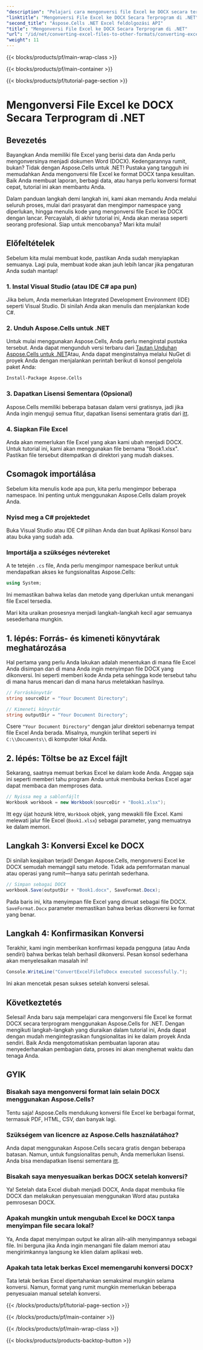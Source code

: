 ```yaml
---
"description": "Pelajari cara mengonversi file Excel ke DOCX secara terprogram menggunakan Aspose.Cells for .NET dalam panduan langkah demi langkah ini. Sempurna untuk pembuatan laporan dan berbagi data."
"linktitle": "Mengonversi File Excel ke DOCX Secara Terprogram di .NET"
"second_title": "Aspose.Cells .NET Excel feldolgozási API"
"title": "Mengonversi File Excel ke DOCX Secara Terprogram di .NET"
"url": "/id/net/converting-excel-files-to-other-formats/converting-excel-file-to-docx/"
"weight": 11
---
```


{{< blocks/products/pf/main-wrap-class >}}

{{< blocks/products/pf/main-container >}}

{{< blocks/products/pf/tutorial-page-section >}}

# Mengonversi File Excel ke DOCX Secara Terprogram di .NET

## Bevezetés

Bayangkan Anda memiliki file Excel yang berisi data dan Anda perlu mengonversinya menjadi dokumen Word (DOCX). Kedengarannya rumit, bukan? Tidak dengan Aspose.Cells untuk .NET! Pustaka yang tangguh ini memudahkan Anda mengonversi file Excel ke format DOCX tanpa kesulitan. Baik Anda membuat laporan, berbagi data, atau hanya perlu konversi format cepat, tutorial ini akan membantu Anda.

Dalam panduan langkah demi langkah ini, kami akan memandu Anda melalui seluruh proses, mulai dari prasyarat dan mengimpor namespace yang diperlukan, hingga menulis kode yang mengonversi file Excel ke DOCX dengan lancar. Percayalah, di akhir tutorial ini, Anda akan merasa seperti seorang profesional. Siap untuk mencobanya? Mari kita mulai!

## Előfeltételek

Sebelum kita mulai membuat kode, pastikan Anda sudah menyiapkan semuanya. Lagi pula, membuat kode akan jauh lebih lancar jika pengaturan Anda sudah mantap!

### 1. Instal Visual Studio (atau IDE C# apa pun)
Jika belum, Anda memerlukan Integrated Development Environment (IDE) seperti Visual Studio. Di sinilah Anda akan menulis dan menjalankan kode C#.

### 2. Unduh Aspose.Cells untuk .NET
Untuk mulai menggunakan Aspose.Cells, Anda perlu menginstal pustaka tersebut. Anda dapat mengunduh versi terbaru dari [Tautan Unduhan Aspose.Cells untuk .NET](https://releases.aspose.com/cells/net/)Atau, Anda dapat menginstalnya melalui NuGet di proyek Anda dengan menjalankan perintah berikut di konsol pengelola paket Anda:

```bash
Install-Package Aspose.Cells
```

### 3. Dapatkan Lisensi Sementara (Opsional)
Aspose.Cells memiliki beberapa batasan dalam versi gratisnya, jadi jika Anda ingin menguji semua fitur, dapatkan lisensi sementara gratis dari [itt](https://purchase.aspose.com/temporary-license/).

### 4. Siapkan File Excel
Anda akan memerlukan file Excel yang akan kami ubah menjadi DOCX. Untuk tutorial ini, kami akan menggunakan file bernama "Book1.xlsx". Pastikan file tersebut ditempatkan di direktori yang mudah diakses.

## Csomagok importálása

Sebelum kita menulis kode apa pun, kita perlu mengimpor beberapa namespace. Ini penting untuk menggunakan Aspose.Cells dalam proyek Anda.

### Nyisd meg a C# projektedet
Buka Visual Studio atau IDE C# pilihan Anda dan buat Aplikasi Konsol baru atau buka yang sudah ada.

### Importálja a szükséges névtereket
A te tetején `.cs` file, Anda perlu mengimpor namespace berikut untuk mendapatkan akses ke fungsionalitas Aspose.Cells:

```csharp
using System;
```

Ini memastikan bahwa kelas dan metode yang diperlukan untuk menangani file Excel tersedia.

Mari kita uraikan prosesnya menjadi langkah-langkah kecil agar semuanya sesederhana mungkin.

## 1. lépés: Forrás- és kimeneti könyvtárak meghatározása

Hal pertama yang perlu Anda lakukan adalah menentukan di mana file Excel Anda disimpan dan di mana Anda ingin menyimpan file DOCX yang dikonversi. Ini seperti memberi kode Anda peta sehingga kode tersebut tahu di mana harus mencari dan di mana harus meletakkan hasilnya.

```csharp
// Forráskönyvtár
string sourceDir = "Your Document Directory";

// Kimeneti könyvtár
string outputDir = "Your Document Directory";
```

Csere `"Your Document Directory"` dengan jalur direktori sebenarnya tempat file Excel Anda berada. Misalnya, mungkin terlihat seperti ini `C:\\Documents\\` di komputer lokal Anda.

## 2. lépés: Töltse be az Excel fájlt

Sekarang, saatnya memuat berkas Excel ke dalam kode Anda. Anggap saja ini seperti memberi tahu program Anda untuk membuka berkas Excel agar dapat membaca dan memproses data.

```csharp
// Nyissa meg a sablonfájlt
Workbook workbook = new Workbook(sourceDir + "Book1.xlsx");
```

Itt egy újat hozunk létre, `Workbook` objek, yang mewakili file Excel. Kami melewati jalur file Excel (`Book1.xlsx`) sebagai parameter, yang memuatnya ke dalam memori.

## Langkah 3: Konversi Excel ke DOCX

Di sinilah keajaiban terjadi! Dengan Aspose.Cells, mengonversi Excel ke DOCX semudah memanggil satu metode. Tidak ada pemformatan manual atau operasi yang rumit—hanya satu perintah sederhana.

```csharp
// Simpan sebagai DOCX
workbook.Save(outputDir + "Book1.docx", SaveFormat.Docx);
```

Pada baris ini, kita menyimpan file Excel yang dimuat sebagai file DOCX. `SaveFormat.Docx` parameter memastikan bahwa berkas dikonversi ke format yang benar.

## Langkah 4: Konfirmasikan Konversi

Terakhir, kami ingin memberikan konfirmasi kepada pengguna (atau Anda sendiri) bahwa berkas telah berhasil dikonversi. Pesan konsol sederhana akan menyelesaikan masalah ini!

```csharp
Console.WriteLine("ConvertExcelFileToDocx executed successfully.");
```

Ini akan mencetak pesan sukses setelah konversi selesai.

## Következtetés

Selesai! Anda baru saja mempelajari cara mengonversi file Excel ke format DOCX secara terprogram menggunakan Aspose.Cells for .NET. Dengan mengikuti langkah-langkah yang diuraikan dalam tutorial ini, Anda dapat dengan mudah mengintegrasikan fungsionalitas ini ke dalam proyek Anda sendiri. Baik Anda mengotomatiskan pembuatan laporan atau menyederhanakan pembagian data, proses ini akan menghemat waktu dan tenaga Anda.

## GYIK

### Bisakah saya mengonversi format lain selain DOCX menggunakan Aspose.Cells?
Tentu saja! Aspose.Cells mendukung konversi file Excel ke berbagai format, termasuk PDF, HTML, CSV, dan banyak lagi.

### Szükségem van licencre az Aspose.Cells használatához?
Anda dapat menggunakan Aspose.Cells secara gratis dengan beberapa batasan. Namun, untuk fungsionalitas penuh, Anda memerlukan lisensi. Anda bisa mendapatkan lisensi sementara [itt](https://purchase.aspose.com/temporary-license/).

### Bisakah saya menyesuaikan berkas DOCX setelah konversi?
Ya! Setelah data Excel diubah menjadi DOCX, Anda dapat membuka file DOCX dan melakukan penyesuaian menggunakan Word atau pustaka pemrosesan DOCX.

### Apakah mungkin untuk mengubah Excel ke DOCX tanpa menyimpan file secara lokal?
Ya, Anda dapat menyimpan output ke aliran alih-alih menyimpannya sebagai file. Ini berguna jika Anda ingin menangani file dalam memori atau mengirimkannya langsung ke klien dalam aplikasi web.

### Apakah tata letak berkas Excel memengaruhi konversi DOCX?
Tata letak berkas Excel dipertahankan semaksimal mungkin selama konversi. Namun, format yang rumit mungkin memerlukan beberapa penyesuaian manual setelah konversi.

{{< /blocks/products/pf/tutorial-page-section >}}

{{< /blocks/products/pf/main-container >}}

{{< /blocks/products/pf/main-wrap-class >}}

{{< blocks/products/products-backtop-button >}}